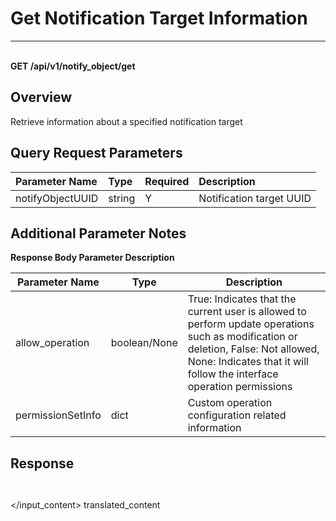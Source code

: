 # Get Notification Target Information

---

<br />**GET /api/v1/notify_object/get**

## Overview
Retrieve information about a specified notification target



## Query Request Parameters

| Parameter Name        | Type     | Required | Description              |
|:-------------------|:-------|:-----|:----------------|
| notifyObjectUUID | string | Y | Notification target UUID<br> |

## Additional Parameter Notes

**Response Body Parameter Description**

| Parameter Name           | Type | Description                                                 |
| ------------------------ | ---- | ---------------------------------------------------- |
| allow_operation          | boolean/None | True: Indicates that the current user is allowed to perform update operations such as modification or deletion, False: Not allowed, None: Indicates that it will follow the interface operation permissions |
| permissionSetInfo        | dict | Custom operation configuration related information                          |






## Response
```shell
 
```




</input_content>
<translation>
translated_content
</translation>